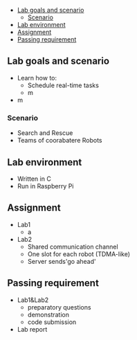 - [Lab goals and scenario](#lab-goals-and-scenario)
  - [Scenario](#scenario)
- [Lab environment](#lab-environment)
- [Assignment](#assignment)
- [Passing requirement](#passing-requirement)


## Lab goals and scenario
* Learn how to:
  * Schedule real-time tasks
  * m
* m

### Scenario
* Search and Rescue
* Teams of coorabatere Robots

## Lab environment 
* Written in C
* Run in Raspberry Pi

## Assignment
* Lab1
  * a
* Lab2
  * Shared communication channel
  * One slot for each robot (TDMA-like)
  * Server sends'go ahead'

## Passing requirement
* Lab1&Lab2
  * preparatory questions
  * demonstration
  * code submission
* Lab report